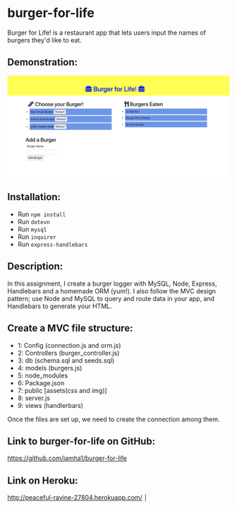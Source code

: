 # burger-for-life
Burger for Life! is a restaurant app that lets users input the names of burgers they'd like to eat.

## Demonstration:
![burgerforlife](views/jpg/burger_devoured.jpg)

## Installation: 
- Run `npm install`
- Run `dotevn`
- Run `mysql`
- Run `inquirer`
- Run `express-handlebars`

## Description:

In this assignment, I create a burger logger with MySQL, Node, Express, Handlebars and a homemade ORM (yum!). I also follow the MVC design pattern; use Node and MySQL to query and route data in your app, and Handlebars to generate your HTML.

## Create a MVC file structure: 

- 1: Config (connection.js and orm.js)
- 2: Controllers (burger_controller.js)
- 3: db (schema.sql and seeds.sql)
- 4: models (burgers.js)
- 5: node_modules
- 6: Package.json
- 7: public [assets(css and img)]
- 8: server.js
- 9: views (handlerbars)

Once the files are set up, we need to create the connection among them.


## Link to burger-for-life on GitHub:

https://github.com/iamha1/burger-for-life

## Link on Heroku: 
http://peaceful-ravine-27804.herokuapp.com/
│

